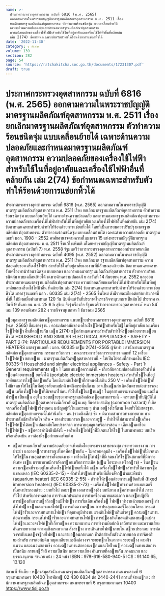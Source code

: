 ```yaml
---
name: >-
  ประกาศกระทรวงอุตสาหกรรม ฉบับที่ 6816 (พ.ศ. 2565)
  ออกตามความในพระราชบัญญัติมาตรฐานผลิตภัณฑ์อุตสาหกรรม พ.ศ. 2511 เรื่อง
  ยกเลิกมาตรฐานผลิตภัณฑ์อุตสาหกรรม ตัวทำความร้อนชนิดจุ่ม แบบเคลื่อนย้ายได้
  เฉพาะด้านความปลอดภัยและกำหนดมาตรฐานผลิตภัณฑ์อุตสาหกรรม
  ความปลอดภัยของเครื่องใช้ไฟฟ้าสำหรับใช้ในที่อยู่อาศัยและเครื่องใช้ไฟฟ้าอื่นที่คล้ายกัน
  เล่ม 2(74) ข้อกำหนดเฉพาะสำหรับตัวทำให้ร้อนด้วยการแช่ยกหิ้วได้
date: '2022-11-30'
category: ง พิเศษ
volume: 139
section: 282
page: 54
source: 'https://ratchakitcha.soc.go.th/documents/17231307.pdf'
draft: true
---
```


# ประกาศกระทรวงอุตสาหกรรม ฉบับที่ 6816 (พ.ศ. 2565) ออกตามความในพระราชบัญญัติมาตรฐานผลิตภัณฑ์อุตสาหกรรม พ.ศ. 2511 เรื่อง ยกเลิกมาตรฐานผลิตภัณฑ์อุตสาหกรรม ตัวทำความร้อนชนิดจุ่ม แบบเคลื่อนย้ายได้ เฉพาะด้านความปลอดภัยและกำหนดมาตรฐานผลิตภัณฑ์อุตสาหกรรม ความปลอดภัยของเครื่องใช้ไฟฟ้าสำหรับใช้ในที่อยู่อาศัยและเครื่องใช้ไฟฟ้าอื่นที่คล้ายกัน เล่ม 2(74) ข้อกำหนดเฉพาะสำหรับตัวทำให้ร้อนด้วยการแช่ยกหิ้วได้

ประกาศกระทรวงอุตสาหกรรม ฉบับที่ 6816 (พ.ศ. 2565) ออกตามความในพระราชบัญญัติมาตรฐานผลิตภัณฑ์อุตสาหกรรม พ.ศ. 2511 เรื่อง ยกเลิกมาตรฐานผลิตภัณฑ์อุตสาหกรรม ตัวทำความร้อนชนิดจุ่ม แบบเคลื่อนย้ายได้ เฉพาะด้านความปลอดภัย และกาหนดมาตรฐานผลิตภัณฑ์อุตสาหกรรม ความปลอดภัยของเครื่องใช้ไฟฟ้าสำหรับใช้ในที่อยู่อาศัยและเครื่องใช้ไฟฟ้าอื่นที่คล้ายกัน เล่ม 2(74) ข้อกาหนดเฉพาะสำหรับตัวทำให้ร้อนด้วยการแช่ยกหิ้วได้ โดยที่เป็นการสมควรปรับปรุงมาตรฐานผลิตภัณฑ์อุตสาหกรรม ตัวทำความร้อนชนิดจุ่ม แบบเคลื่อนย้ายได้ เฉพาะด้านความปลอดภัย มาตรฐานเลขที่ มอก. 1908 - 2552 อาศัยอานาจตามความในมาตรา 15 แห่งพระราชบัญญัติมาตรฐานผลิตภัณฑ์อุตสาหกรรม พ.ศ. 2511 ซึ่งแก้ไขเพิ่มเติ มโดยพระราชบัญญัติมาตรฐานผลิตภัณฑ์อุตสาหกรรม (ฉบับที่ 7) พ.ศ. 2558 รัฐมนตรีว่าการกระทรวงอุตสาหกรรมออกประกาศยกเลิกประกาศกระทรวงอุตสาหกรรม ฉบับที่ 4095 (พ.ศ. 2552) ออกตามความในพระราชบัญญัติมาตรฐานผลิตภัณฑ์อุตสาหกรรม พ.ศ. 2511 เรื่อง ยกเลิกมาต รฐานผลิตภัณฑ์อุตสาหกรรม ความปลอดภัยของเครื่องใช้ไฟฟ้า สาหรับใช้ในที่อยู่อาศัยและงานที่มีลักษณะคล้ายกัน ข้อกาหนดเฉพาะสาหรับเครื่องทาน้าร้อนชนิดจุ่ม แบบพกพา และกาหนดมาตรฐานผลิตภัณฑ์อุตสาหกรรม ตัวทาความร้อนชนิดจุ่ม แบบเคลื่อนย้ายได้ เฉพาะด้านความปลอดภั ย ลงวันที่ 14 กันยายน พ.ศ. 2552 และออกประกาศกาหนดมาตรฐาน ผลิตภัณฑ์อุตสาหกรรม ความปลอดภัยของเครื่องใช้ไฟฟ้าสาหรับใช้ในที่อยู่อาศัยและเครื่องใช้ไฟฟ้าอื่น ที่คล้ายกัน เล่ม 2(74) ข้อกาหนดเฉพาะสาหรับตัวทาให้ร้อนด้วยการแช่ยกหิ้วได้ มาตรฐานเลขที่ มอก . 60335 เล่ม 2(74) - 2565 ขึ้นใหม่ ดังมีรายละเอียดต่อท้ายประกาศนี้ ทั้งนี้ ให้มีผลเมื่อพ้นกาหนด 120 วัน นับตั้งแต่วันที่ประกาศในราชกิจจานุเบกษาเป็นต้นไป ประกาศ ณ วันที่ 9 กันยา ยน พ.ศ. 25 6 5 สุริยะ จึงรุ่งเรืองกิจ รัฐมนตรีว่าการกระทรวงอุตสาหกรรม ้ หนา 54 ่ เลม 139 ตอนพิเศษ 282 ง ราชกิจจานุเบกษา 1 ธันวาคม 2565

ขอมูลมาตรฐานผลิตภัณฑอุตสาหกรรม แนบทายประกาศกระทรวงอุตสาหกรรม ฉบับที่ 6816 (พ.ศ. 2565) ชื่อมาตรฐาน : ความปลอดภัยของเครื่องใชไฟฟาสําหรับใชในที่อยู่อาศัยและเครื่องใชไฟฟา อื่นที่คลายกัน เลม 2(74) ขอกําหนดเฉพาะสําหรับตัวทําให้รอนด้วยการแชยก หิ้วได้ HOUSEHOLD AND SIMILAR ELECTRICAL APPLIANCES - SAFETY - PART 2-74: PARTICULAR REQUIREMENTS FOR PORTABLE IMMERSION HEATERS มาตรฐานเลขที่ : มอก. 60335 เลม 2(74)−2565 ผู้จัดทํา : สํานักงานมาตรฐานผลิตภัณฑอุตสาหกรรม กรรมการวิชาการ : คณะกรรมการวิชาการรายสาขา คณะที่ 12 เครื่องใชไฟฟา ขอบขาย : มาตรฐานผลิตภัณฑอุตสาหกรรมนี้ - ให้เป็นไปตามที่กําหนดใน IEC 60335–1 Household and similar electrical appliances - Safety - Part 1: General requirements ขอ 1 โดยแทนขอความดังนี้ - เกี่ยวกับความปลอดภัยของตัวทําให้รอนด้วยการแช ยกหิ้วได้ (portable electric immersion heaters) สําหรับใชในที่อยู่อาศัยและการใชที่คลายกัน โดยมีแรงดันไฟฟาที่กําหนดไม่เกิน 250 V - เครื่องใชไฟฟาที่ไม่มีเจตนาให้ใชในที่อยู่อาศัยตามปกติ แต่ถึงกระนั้นก็ตาม อาจเป็นตนกําเนิดอันตรายต่อสาธารณะ เชน เครื่องใชไฟฟาที่มีเจตนาให้คน ทั่วไปใชในรานคา ในอุตสาหกรรมขนาดยอม และในฟารม เป็นตน อยู่ใน ขอบขายของมาตรฐานผลิตภัณฑอุตสาหกรรมนี้ - ตราบเทาที่ปฏิบัติได้ มาตรฐานผลิตภัณฑอุตสาหกรรมนี้เกี่ยวกับตนเหตุ อันตรายสามัญ (common hazard) ที่เกิดจากเครื่องใชไฟฟาซึ่งทุกคน เผชิญอยู่ทั้งในและรอบ ๆ บ้าน อยางไรก็ตาม โดยทั่วไปมาตรฐาน ผลิตภัณฑอุตสาหกรรมนี้ไม่คํานึงถึง - คน (รวมถึงเด็ก) ซึ่ง • มีความสามารถทางกายภาพ ทางประสาทสัมผัสหรือจิตใจ หรือ • ขาดประสบการณและความรู - ที่ทําให้ไม่สามารถใชเครื่องใชไฟฟาได้อยางปลอดภัยโดยปราศจาก การควบคุมดูแลหรือการสอน - เด็กเลนเครื่องใชไฟฟา - ขอควรคํานึงถึงมีดังนี้ - เครื่องใชไฟฟาที่มีเจตนาให้ใช ในยานพาหนะ บนเรือหรือเครื่องบิน อาจต้องมีขอกําหนดเพิ่มเติม

- ขอกําหนดเกี่ยวกับความปลอดภัยอาจเพิ่มเติมโดยกระทรวงสาธารณสุข กระทรวงแรงงาน การประปา และองคกรสาธารณูปโภคที่คลายกัน - ไม่ครอบคลุมถึง - เครื่องใชไฟฟาที่มีเจตนาให้ใชในงานอุตสาหกรรมโดยเฉพาะ - เครื่องใชไฟฟาที่มีเจตนาให้ใชในสถานที่ที่มีภาวะพิเศษ เชน บรรยากาศมีการกัดกรอนหรือการระเบิด (ฝุน ไอระเหย หรือกาซ) - ชิ้นสวนความรอนที่รวมอยู่ในเครื่องใชไฟฟายกหิ้วได้ เชน เครื่องใชไฟฟาสําหรับให้ความรอนของเหลว (IEC 60335-2-15) - ตัวทําให้รอนสําหรับที่เลี้ยงสัตวน้ําและพืชน้ํา (aquarium heater) (IEC 60335-2-55) - ตัวทําให้รอนด้วยการแชยึดกับที่ (fixed immersion heaters) (IEC 60335-2-73) - เครื่องใชไฟฟาทํางานด้วยแบตเตอรี่ เนื้อหาประกอบด้วย : บททั่วไป ขอบขาย เอกสารอางอิง บทนิยาม ขอกําหนดทั่วไป ภาวะทั่วไป สําหรับการทดสอบ การจําแนกประเภท การทําเครื่องหมายและฉลาก และขอปฏิบัติ การปองกันการเขาถึงสวนมีไฟฟา การเริ่มเดินเครื่องใช ไฟฟา ทํางานด้วยมอเตอร กําลังไฟฟาเขำและกระแสไฟฟา การเกิดความรอน การประจุแบตเตอรี่ไอออนโลหะ กระแสไฟฟารั่วและความทนทานไฟฟา ที่อุณหภูมิทํางาน แรงดันไฟฟาเกินชั่วครู ความตานทานต่อความชื้น กระแสไฟฟารั่วและความทนทานไฟฟา การปองกันโหลดเกินของหมอแปลง ไฟฟาและวงจรไฟฟาที่เกี่ยวของ ความทนทาน การทํางานผิดปกติ เสถียรภาพ และความเสี่ยงอันตรายทางกล ความแข็งแรงทางกล สิ่งสราง การเดินสายไฟฟาภายใน สวนประกอบ การต่อวงจรกับแหลงจายไฟฟา และสายออนภายนอก ขั้วต่อสําหรับตัวนําภายนอก การจัดเตรียมสําหรับ การต่อกับดิน หมุดเกลียวและสิ่งต่อวงจร ระยะหางในอากาศ ระยะหาง ตามผิวฉนวน และฉนวนของแข็ง ความตานทานต่อความรอนและไฟไหม ความตำนทานต่อการเป็นสนิม การแผรังสี ความเป็นพิษ และความเสี่ยง อันตรายที่คลายกัน ภาคผนวก และบรรณานุกรม จํานวนหน้า : 24 หน้า ISBN : 978-616-580-940-5 ICS : 91.140.65, 13.120

สถานที่ จัดเก็บ : หองสมุดสํานักงานมาตรฐานผลิตภัณฑอุตสาหกรรม ถนนพระรามที่ 6 กรุงเทพมหานคร 10400 โทรศัพท 02 430 6834 ต่อ 2440-2441 สถานที่จําหนาย : สํานักงานมาตรฐานผลิตภัณฑอุตสาหกรรม ถนนพระรามที่ 6 กรุงเทพมหานคร 10400 https://www.tisi.go.th
